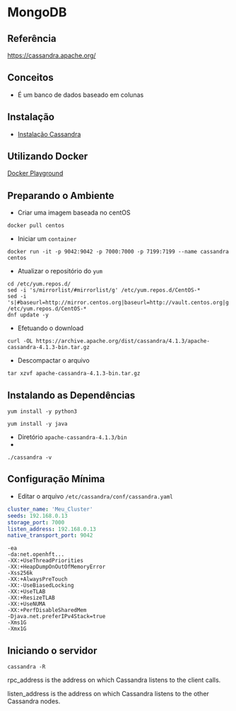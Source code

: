 # MongoDB

## Referência

https://cassandra.apache.org/

## Conceitos

- É um banco de dados baseado em colunas

## Instalação

- [Instalação Cassandra](https://cassandra.apache.org/doc/latest/cassandra/getting_started/installing.html)

## Utilizando Docker

[Docker Playground](https://labs.play-with-docker.com/)

## Preparando o Ambiente

- Criar uma imagem baseada no centOS

`docker pull centos`

- Iniciar um `container`

`docker run -it -p 9042:9042 -p 7000:7000 -p 7199:7199 --name cassandra centos`

- Atualizar o repositório do `yum`

```
cd /etc/yum.repos.d/
sed -i 's/mirrorlist/#mirrorlist/g' /etc/yum.repos.d/CentOS-*
sed -i 's|#baseurl=http://mirror.centos.org|baseurl=http://vault.centos.org|g' /etc/yum.repos.d/CentOS-*
dnf update -y
```

- Efetuando o download

`curl -OL https://archive.apache.org/dist/cassandra/4.1.3/apache-cassandra-4.1.3-bin.tar.gz`

- Descompactar o arquivo

`tar xzvf apache-cassandra-4.1.3-bin.tar.gz`

## Instalando as Dependências

`yum install -y python3`

`yum install -y java`

- Diretório `apache-cassandra-4.1.3/bin`
- 
`./cassandra -v`

## Configuração Mínima

- Editar o arquivo `/etc/cassandra/conf/cassandra.yaml`

```yaml
cluster_name: 'Meu_Cluster'
seeds: 192.168.0.13
storage_port: 7000
listen_address: 192.168.0.13
native_transport_port: 9042
``````


```
-ea
-da:net.openhft...
-XX:+UseThreadPriorities
-XX:+HeapDumpOnOutOfMemoryError
-Xss256k
-XX:+AlwaysPreTouch
-XX:-UseBiasedLocking
-XX:+UseTLAB
-XX:+ResizeTLAB
-XX:+UseNUMA
-XX:+PerfDisableSharedMem
-Djava.net.preferIPv4Stack=true
-Xms1G
-Xmx1G
```
## Iniciando o servidor

`cassandra -R`

rpc_address is the address on which Cassandra listens to the client calls.

listen_address is the address on which Cassandra listens to the other Cassandra nodes.
